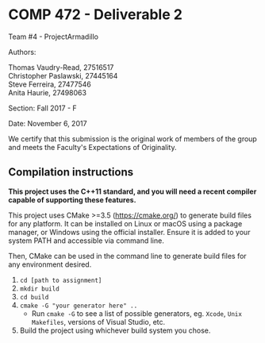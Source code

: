 # COMP 472 - Deliverable 2

Team #4 - ProjectArmadillo

Authors:

Thomas Vaudry-Read, 27516517  
Christopher Paslawski, 27445164  
Steve Ferreira, 27477546  
Anita Haurie, 27498063  

Section: Fall 2017 - F

Date: November 6, 2017

We certify that this submission is the original work of members of the group and meets the Faculty's Expectations of Originality.

## Compilation instructions

**This project uses the C++11 standard, and you will need a recent compiler capable of supporting these features.**

This project uses CMake >=3.5 (https://cmake.org/) to generate build files for any platform. It can be installed on Linux or macOS using a package manager, or Windows using the official installer. Ensure it is added to your system PATH and accessible via command line.

Then, CMake can be used in the command line to generate build files for any environment desired.

1. `cd [path to assignment]`
2. `mkdir build`
3. `cd build`
4. `cmake -G "your generator here" ..`
    - Run `cmake -G` to see a list of possible generators, eg. `Xcode`, `Unix Makefiles`, versions of Visual Studio, etc.
5. Build the project using whichever build system you chose.
